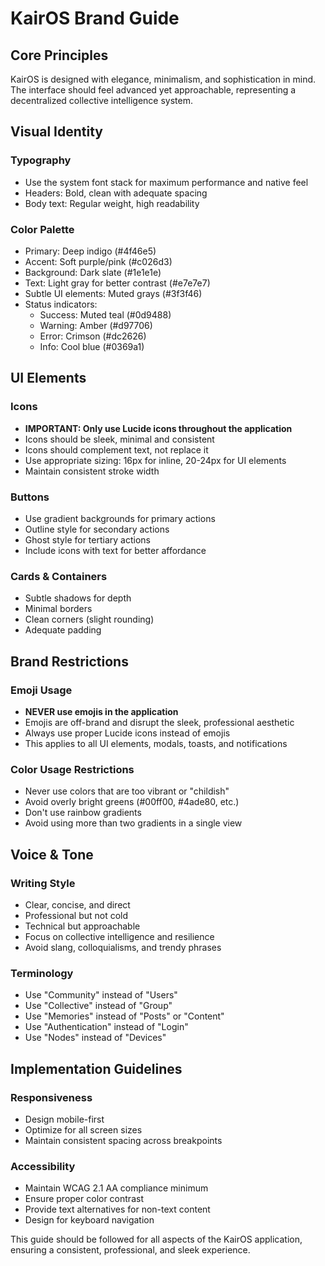 # KairOS Brand Guide

## Core Principles

KairOS is designed with elegance, minimalism, and sophistication in mind. The interface should feel advanced yet approachable, representing a decentralized collective intelligence system.

## Visual Identity

### Typography
- Use the system font stack for maximum performance and native feel
- Headers: Bold, clean with adequate spacing
- Body text: Regular weight, high readability

### Color Palette
- Primary: Deep indigo (#4f46e5)
- Accent: Soft purple/pink (#c026d3)
- Background: Dark slate (#1e1e1e)
- Text: Light gray for better contrast (#e7e7e7)
- Subtle UI elements: Muted grays (#3f3f46)
- Status indicators:
  - Success: Muted teal (#0d9488)
  - Warning: Amber (#d97706)
  - Error: Crimson (#dc2626)
  - Info: Cool blue (#0369a1)

## UI Elements

### Icons
- **IMPORTANT: Only use Lucide icons throughout the application**
- Icons should be sleek, minimal and consistent
- Icons should complement text, not replace it
- Use appropriate sizing: 16px for inline, 20-24px for UI elements
- Maintain consistent stroke width

### Buttons
- Use gradient backgrounds for primary actions
- Outline style for secondary actions
- Ghost style for tertiary actions
- Include icons with text for better affordance

### Cards & Containers
- Subtle shadows for depth
- Minimal borders
- Clean corners (slight rounding)
- Adequate padding

## Brand Restrictions

### Emoji Usage
- **NEVER use emojis in the application**
- Emojis are off-brand and disrupt the sleek, professional aesthetic
- Always use proper Lucide icons instead of emojis
- This applies to all UI elements, modals, toasts, and notifications

### Color Usage Restrictions
- Never use colors that are too vibrant or "childish"
- Avoid overly bright greens (#00ff00, #4ade80, etc.)
- Don't use rainbow gradients
- Avoid using more than two gradients in a single view

## Voice & Tone

### Writing Style
- Clear, concise, and direct
- Professional but not cold
- Technical but approachable
- Focus on collective intelligence and resilience
- Avoid slang, colloquialisms, and trendy phrases

### Terminology
- Use "Community" instead of "Users"
- Use "Collective" instead of "Group"
- Use "Memories" instead of "Posts" or "Content"
- Use "Authentication" instead of "Login"
- Use "Nodes" instead of "Devices"

## Implementation Guidelines

### Responsiveness
- Design mobile-first
- Optimize for all screen sizes
- Maintain consistent spacing across breakpoints

### Accessibility
- Maintain WCAG 2.1 AA compliance minimum
- Ensure proper color contrast
- Provide text alternatives for non-text content
- Design for keyboard navigation

This guide should be followed for all aspects of the KairOS application, ensuring a consistent, professional, and sleek experience. 